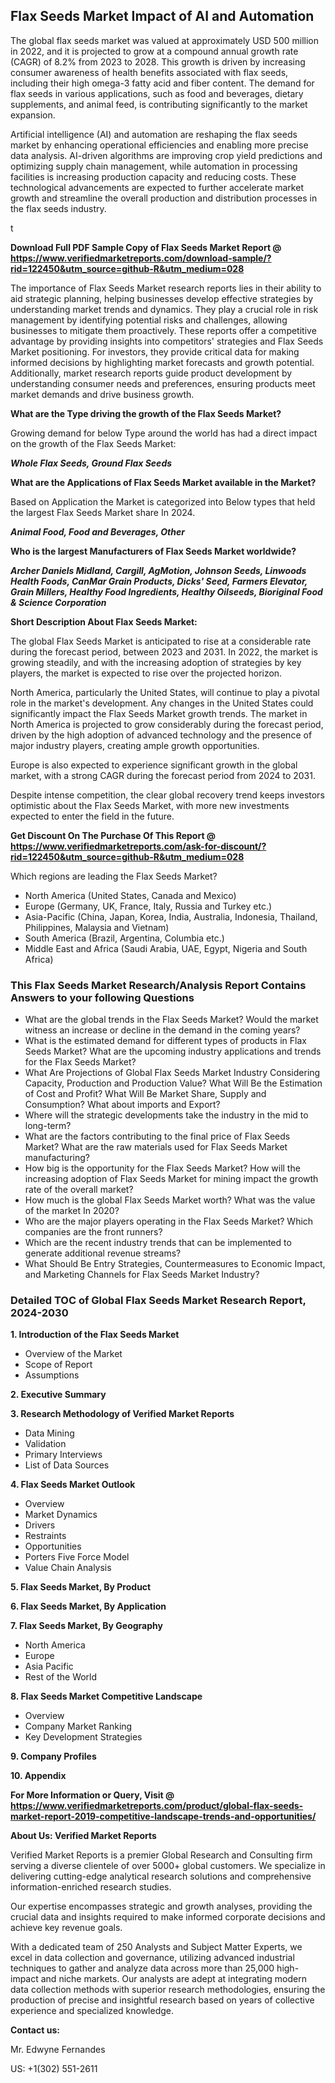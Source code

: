 <h2>Flax Seeds Market Impact of AI and Automation</h2><p>The global flax seeds market was valued at approximately USD 500 million in 2022, and it is projected to grow at a compound annual growth rate (CAGR) of 8.2% from 2023 to 2028. This growth is driven by increasing consumer awareness of health benefits associated with flax seeds, including their high omega-3 fatty acid and fiber content. The demand for flax seeds in various applications, such as food and beverages, dietary supplements, and animal feed, is contributing significantly to the market expansion.</p><p>Artificial intelligence (AI) and automation are reshaping the flax seeds market by enhancing operational efficiencies and enabling more precise data analysis. AI-driven algorithms are improving crop yield predictions and optimizing supply chain management, while automation in processing facilities is increasing production capacity and reducing costs. These technological advancements are expected to further accelerate market growth and streamline the overall production and distribution processes in the flax seeds industry.</p>t</p><p id="" class=""><strong>Download Full PDF Sample Copy of Flax Seeds Market Report @ <a href="https://www.verifiedmarketreports.com/download-sample/?rid=122450&utm_source=github-R&utm_medium=028" target="_blank">https://www.verifiedmarketreports.com/download-sample/?rid=122450&utm_source=github-R&utm_medium=028</a></strong></p><p>The importance of&nbsp;Flax Seeds Market research reports lies in their ability to aid strategic planning, helping businesses develop effective strategies by understanding market trends and dynamics. They play a crucial role in risk management by identifying potential risks and challenges, allowing businesses to mitigate them proactively. These reports offer a competitive advantage by providing insights into competitors' strategies and Flax Seeds Market positioning. For investors, they provide critical data for making informed decisions by highlighting market forecasts and growth potential. Additionally, market research reports guide product development by understanding consumer needs and preferences, ensuring products meet market demands and drive business growth.</p><p><strong>What are the&nbsp;Type driving the growth of the Flax Seeds Market?</strong></p><p id="" class="">Growing demand for below Type around the world has had a direct impact on the growth of the Flax Seeds Market:</p><em><strong>Whole Flax Seeds, Ground Flax Seeds</strong></em></p><strong>What are the&nbsp;Applications&nbsp;of Flax Seeds Market available in the Market?</strong></p><p id="" class="">Based on Application the Market is categorized into Below types that held the largest Flax Seeds Market share In 2024.</p><em><strong>Animal Food, Food and Beverages, Other</strong></em></p><strong>Who is the largest Manufacturers of Flax Seeds Market worldwide?</strong></p><p><em><strong>Archer Daniels Midland, Cargill, AgMotion, Johnson Seeds, Linwoods Health Foods, CanMar Grain Products, Dicks' Seed, Farmers Elevator, Grain Millers, Healthy Food Ingredients, Healthy Oilseeds, Bioriginal Food & Science Corporation</strong></em></p><p id="" class=""><strong>Short Description About Flax Seeds Market:</strong></p><p>The global Flax Seeds Market is anticipated to rise at a considerable rate during the forecast period, between 2023 and 2031. In 2022, the market is growing steadily, and with the increasing adoption of strategies by key players, the market is expected to rise over the projected horizon.</p><p>North America, particularly the United States, will continue to play a pivotal role in the market's development. Any changes in the United States could significantly impact the Flax Seeds Market growth trends. The market in North America is projected to grow considerably during the forecast period, driven by the high adoption of advanced technology and the presence of major industry players, creating ample growth opportunities.</p><p>Europe is also expected to experience significant growth in the global market, with a strong CAGR during the forecast period from 2024 to 2031.</p><p>Despite intense competition, the clear global recovery trend keeps investors optimistic about the Flax Seeds Market, with more new investments expected to enter the field in the future.</p><p id="" class=""><strong>Get Discount On The Purchase Of This Report @ <a href="https://www.verifiedmarketreports.com/ask-for-discount/?rid=122450&utm_source=github-R&utm_medium=028" target="_blank">https://www.verifiedmarketreports.com/ask-for-discount/?rid=122450&utm_source=github-R&utm_medium=028</a></strong></p>Which regions are leading the Flax Seeds Market?</p><ul><li>North America (United States, Canada and Mexico)</li><li>Europe (Germany, UK, France, Italy, Russia and Turkey etc.)</li><li>Asia-Pacific (China, Japan, Korea, India, Australia, Indonesia, Thailand, Philippines, Malaysia and Vietnam)</li><li>South America (Brazil, Argentina, Columbia etc.)</li><li>Middle East and Africa (Saudi Arabia, UAE, Egypt, Nigeria and South Africa)</li></ul><h3 id="" class="">This Flax Seeds Market Research/Analysis Report Contains Answers to your following Questions</h3><ul><li>What are the global trends in the Flax Seeds Market? Would the market witness an increase or decline in the demand in the coming years?</li><li>What is the estimated demand for different types of products in Flax Seeds Market? What are the upcoming industry applications and trends for the Flax Seeds Market?</li><li>What Are Projections of Global Flax Seeds Market Industry Considering Capacity, Production and Production Value? What Will Be the Estimation of Cost and Profit? What Will Be Market Share, Supply and Consumption? What about imports and Export?</li><li>Where will the strategic developments take the industry in the mid to long-term?</li><li>What are the factors contributing to the final price of Flax Seeds Market? What are the raw materials used for Flax Seeds Market manufacturing?</li><li>How big is the opportunity for the Flax Seeds Market? How will the increasing adoption of Flax Seeds Market for mining impact the growth rate of the overall market?</li><li>How much is the global Flax Seeds Market worth? What was the value of the market In 2020?</li><li>Who are the major players operating in the Flax Seeds Market? Which companies are the front runners?</li><li>Which are the recent industry trends that can be implemented to generate additional revenue streams?</li><li>What Should Be Entry Strategies, Countermeasures to Economic Impact, and Marketing Channels for Flax Seeds Market Industry?</li></ul><h3 id="" class="">Detailed TOC of Global Flax Seeds Market Research Report, 2024-2030</h3><p id="" class=""><strong>1. Introduction of the Flax Seeds Market</strong></p><ul><li>Overview of the Market</li><li>Scope of Report</li><li>Assumptions</li></ul><p id="" class=""><strong>2. Executive Summary</strong></p><p id="" class=""><strong>3. Research Methodology of Verified Market Reports</strong></p><ul><li>Data Mining</li><li>Validation</li><li>Primary Interviews</li><li>List of Data Sources</li></ul><p id="" class=""><strong>4. Flax Seeds Market Outlook</strong></p><ul><li>Overview</li><li>Market Dynamics</li><li>Drivers</li><li>Restraints</li><li>Opportunities</li><li>Porters Five Force Model</li><li>Value Chain Analysis</li></ul><p id="" class=""><strong>5. Flax Seeds Market, By Product</strong></p><p id="" class=""><strong>6. Flax Seeds Market, By Application</strong></p><p id="" class=""><strong>7. Flax Seeds Market, By Geography</strong></p><ul><li>North America</li><li>Europe</li><li>Asia Pacific</li><li>Rest of the World</li></ul><p id="" class=""><strong>8. Flax Seeds Market Competitive Landscape</strong></p><ul><li>Overview</li><li>Company Market Ranking</li><li>Key Development Strategies</li></ul><p id="" class=""><strong>9. Company Profiles</strong></p><p id="" class=""><strong>10. Appendix</strong></p><p id="" class=""><strong>For More Information or Query, Visit @ <a href="https://www.verifiedmarketreports.com/product/global-flax-seeds-market-report-2019-competitive-landscape-trends-and-opportunities/" target="_blank">https://www.verifiedmarketreports.com/product/global-flax-seeds-market-report-2019-competitive-landscape-trends-and-opportunities/</a></strong></p><p id="" class=""><strong>About Us: Verified Market Reports</strong></p><p id="" class="">Verified Market Reports is a premier Global Research and Consulting firm serving a diverse clientele of over 5000+ global customers. We specialize in delivering cutting-edge analytical research solutions and comprehensive information-enriched research studies.</p><p id="" class="">Our expertise encompasses strategic and growth analyses, providing the crucial data and insights required to make informed corporate decisions and achieve key revenue goals.</p><p id="" class="">With a dedicated team of 250 Analysts and Subject Matter Experts, we excel in data collection and governance, utilizing advanced industrial techniques to gather and analyze data across more than 25,000 high-impact and niche markets. Our analysts are adept at integrating modern data collection methods with superior research methodologies, ensuring the production of precise and insightful research based on years of collective experience and specialized knowledge.</p><p id="" class=""><strong>Contact us:</strong></p><p id="" class="">Mr. Edwyne Fernandes</p><p id="" class="">US: +1(302) 551-2611</p>